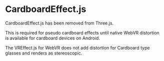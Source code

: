 CardboardEffect.js
==================

CardboardEffect.js has been removed from Three.js.

This is required for pseudo cardboard effects until native WebVR distortion is available for cardboard devices on Android.

The VREffect.js for WebVR does not add distortion for Cardboard type glasses and renders as stereoscopic.
